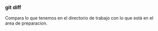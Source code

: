 ### git diff
Compara lo que tenemos en el directorio de trabajo con lo que está en el area de preparacion.